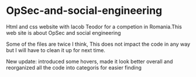 # OpSec-and-social-engineering
Html and css website with Iacob Teodor for a competion in Romania.This web site is about OpSec and social engineering


Some of the files are twice I think, This does not impact the code in any way but I will have to clean it up for next time.

New update: introduced some hovers, made it look better overall and reorganized all the code into categoris for easier finding
